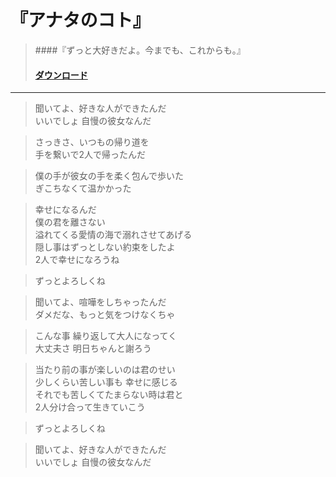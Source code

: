 # 『アナタのコト』
> ####『ずっと大好きだよ。今までも、これからも。』  
> #### [ダウンロード](//drive.google.com/open?id=0B_CAtj3a1LEESEtMdWh4a2tvMXM)
-----------------------------------------------------

> 聞いてよ、好きな人ができたんだ  
> いいでしょ 自慢の彼女なんだ  

> さっきさ、いつもの帰り道を  
> 手を繋いで2人で帰ったんだ  

> 僕の手が彼女の手を柔く包んで歩いた  
> ぎこちなくて温かかった  

> 幸せになるんだ  
> 僕の君を離さない  
> 溢れてくる愛情の海で溺れさせてあげる  
> 隠し事はずっとしない約束をしたよ  
> 2人で幸せになろうね  

> ずっとよろしくね  

> 聞いてよ、喧嘩をしちゃったんだ  
> ダメだな、もっと気をつけなくちゃ  

> こんな事 繰り返して大人になってく  
> 大丈夫さ 明日ちゃんと謝ろう  

> 当たり前の事が楽しいのは君のせい  
> 少しくらい苦しい事も 幸せに感じる  
> それでも苦しくてたまらない時は君と  
> 2人分け合って生きていこう  

> ずっとよろしくね  

> 聞いてよ、好きな人ができたんだ  
> いいでしょ 自慢の彼女なんだ  
